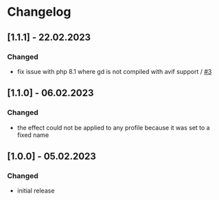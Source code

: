 # Changelog 


## [1.1.1] - 22.02.2023

### Changed
- fix issue with php 8.1 where gd is not compiled with avif support / [#3](https://github.com/AndiLeni/media_negotiator/issues/3) 



## [1.1.0] - 06.02.2023

### Changed
- the effect could not be applied to any profile because it was set to a fixed name



## [1.0.0] - 05.02.2023

### Changed
- initial release
